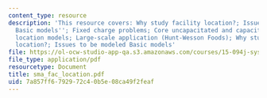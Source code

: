 ```yaml
---
content_type: resource
description: 'This resource covers: Why study facility location?; Issues to be modeled;
  Basic models''; Fixed charge problems; Core uncapacitated and capacitatedfacility
  location models; Large-scale application (Hunt-Wesson Foods); Why study facility
  location?; Issues to be modeled Basic models'
file: https://ol-ocw-studio-app-qa.s3.amazonaws.com/courses/15-094j-systems-optimization-models-and-computation-sma-5223-spring-2004/7a857ff6792972c40b5e08ca49f2feaf_sma_fac_location.pdf
file_type: application/pdf
resourcetype: Document
title: sma_fac_location.pdf
uid: 7a857ff6-7929-72c4-0b5e-08ca49f2feaf
---
```

